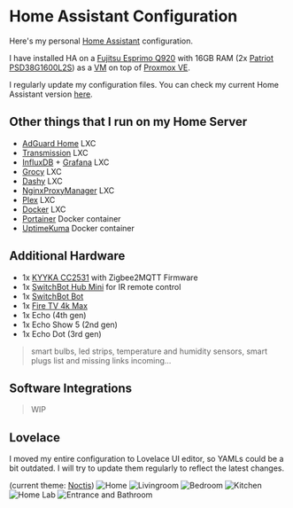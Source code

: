 # Home Assistant Configuration
Here's my personal [Home Assistant](https://home-assistant.io/) configuration.

I have installed HA on a [Fujitsu Esprimo Q920](https://www.amazon.it/gp/product/B0854LM164) with 16GB RAM (2x [Patriot PSD38G1600L2S](https://www.amazon.it/gp/product/B009WIW9GE)) as a [VM](https://community.home-assistant.io/t/home-assistant-os-installation-on-proxmox-ve-7-tutorial/335964) on top of [Proxmox VE](https://www.proxmox.com/en/proxmox-ve).

I regularly update my configuration files. You can check my current Home Assistant version [here](.HA_VERSION).

## Other things that I run on my Home Server
- [AdGuard Home](https://adguard.com/en/adguard-home/overview.html) LXC
- [Transmission](https://transmissionbt.com/) LXC
- [InfluxDB](https://www.influxdata.com/) + [Grafana](https://grafana.com/) LXC
- [Grocy](https://grocy.info/) LXC
- [Dashy](https://dashy.to/) LXC
- [NginxProxyManager](https://nginxproxymanager.com/) LXC
- [Plex](https://plex.tv/) LXC
- [Docker](https://www.docker.com/) LXC
- [Portainer](https://portainer.io/) Docker container
- [UptimeKuma](https://github.com/louislam/uptime-kuma) Docker container

## Additional Hardware
- 1x [KYYKA CC2531](https://www.amazon.it/gp/product/B08Q7NPSRX) with Zigbee2MQTT Firmware
- 1x [SwitchBot Hub Mini](https://www.switch-bot.com/products/switchbot-hub-mini) for IR remote control
- 1x [SwitchBot Bot](https://www.switch-bot.com/pages/switchbot-bot)
- 1x [Fire TV 4k Max](https://www.amazon.it/dp/B08MT4MY9J)
- 1x Echo (4th gen)
- 1x Echo Show 5 (2nd gen)
- 1x Echo Dot (3rd gen)

> smart bulbs, led strips, temperature and humidity sensors, smart plugs list and missing links incoming...

## Software Integrations
> WIP

## Lovelace
I moved my entire configuration to Lovelace UI editor, so YAMLs could be a bit outdated. I will try to update them regularly to reflect the latest changes.

(current theme: [Noctis](https://github.com/aFFekopp/noctis))
![Home](docs/images/home.jpg)
![Livingroom](docs/images/livingroom.jpg)
![Bedroom](docs/images/bedroom.jpg)
![Kitchen](docs/images/kitchen.jpg)
![Home Lab](docs/images/home_lab.jpg)
![Entrance and Bathroom](docs/images/entrance_and_bathroom.jpg)

